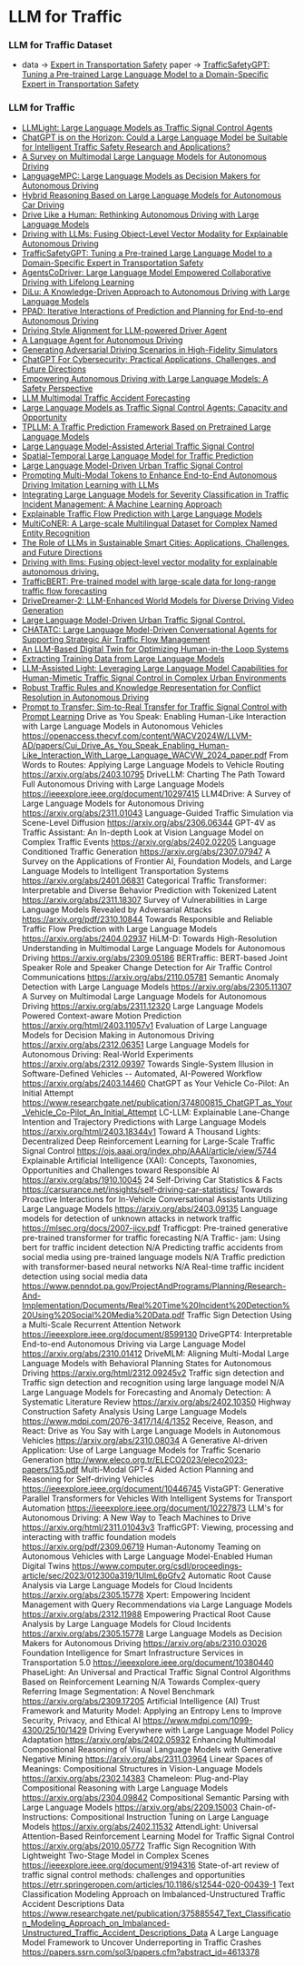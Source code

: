 # LLM for Traffic

### LLM for Traffic Dataset

* data -> [Expert in Transportation Safety](https://docs.google.com/spreadsheets/d/1PTztJw3pq1Eau0ZM2uL7N_yilv6H36QC/edit#gid=1950504010)
 paper -> [TrafficSafetyGPT: Tuning a Pre-trained Large Language Model to a Domain-Specific Expert in Transportation Safety](https://arxiv.org/pdf/2307.15311)
  
### LLM for Traffic

* [LLMLight: Large Language Models as Traffic Signal Control Agents](https://arxiv.org/abs/2312.16044)
* [ChatGPT is on the Horizon: Could a Large Language Model be Suitable for Intelligent Traffic Safety Research and Applications?](https://arxiv.org/abs/2303.05382)
* [A Survey on Multimodal Large Language Models for Autonomous Driving](https://arxiv.org/abs/2311.12320)
* [LanguageMPC: Large Language Models as Decision Makers for Autonomous Driving](https://arxiv.org/abs/2310.03026)
* [Hybrid Reasoning Based on Large Language Models for Autonomous Car Driving](https://arxiv.org/abs/2402.13602)
* [Drive Like a Human: Rethinking Autonomous Driving with Large Language Models](https://arxiv.org/abs/2307.07162)
* [Driving with LLMs: Fusing Object-Level Vector Modality for Explainable Autonomous Driving](https://arxiv.org/abs/2310.01957)
* [TrafficSafetyGPT: Tuning a Pre-trained Large Language Model to a Domain-Specific Expert in Transportation Safety](https://arxiv.org/abs/2307.15311)
* [AgentsCoDriver: Large Language Model Empowered Collaborative Driving with Lifelong Learning](https://arxiv.org/abs/2404.06345)
* [DiLu: A Knowledge-Driven Approach to Autonomous Driving with Large Language Models](https://arxiv.org/abs/2309.16292)
* [PPAD: Iterative Interactions of Prediction and Planning for End-to-end Autonomous Driving](https://arxiv.org/abs/2311.08100)
* [Driving Style Alignment for LLM-powered Driver Agent](https://arxiv.org/abs/2403.11368)
* [A Language Agent for Autonomous Driving](https://arxiv.org/abs/2311.10813)
* [Generating Adversarial Driving Scenarios in High-Fidelity Simulators](https://ieeexplore.ieee.org/document/8793740)
* [ChatGPT For Cybersecurity: Practical Applications, Challenges, and Future Directions](https://www.researchgate.net/publication/373044798_ChatGPT_For_Cybersecurity_Practical_Applications_Challenges_and_Future_Directions)
* [Empowering Autonomous Driving with Large Language Models: A Safety Perspective](https://arxiv.org/abs/2312.00812)
* [LLM Multimodal Traffic Accident Forecasting](https://www.mdpi.com/1424-8220/23/22/9225)
* [Large Language Models as Traffic Signal Control Agents: Capacity and Opportunity](https://arxiv.org/html/2312.16044v1)
* [TPLLM: A Traffic Prediction Framework Based on Pretrained Large Language Models](https://arxiv.org/abs/2403.02221)
* [Large Language Model-Assisted Arterial Traffic Signal Control](https://ieeexplore.ieee.org/document/10488379)
* [Spatial-Temporal Large Language Model for Traffic Prediction](https://arxiv.org/abs/2401.10134)
* [Large Language Model-Driven Urban Traffic Signal Control](https://ieeexplore.ieee.org/document/10432823)
* [Prompting Multi-Modal Tokens to Enhance End-to-End Autonomous Driving Imitation Learning with LLMs](https://arxiv.org/abs/2404.04869)
* [Integrating Large Language Models for Severity Classification in Traffic Incident Management: A Machine Learning Approach](https://arxiv.org/abs/2403.13547)
* [Explainable Traffic Flow Prediction with Large Language Models](https://arxiv.org/html/2404.02937v3)
* [MultiCoNER: A Large-scale Multilingual Dataset for Complex Named Entity Recognition](https://arxiv.org/abs/2208.14536)
* [The Role of LLMs in Sustainable Smart Cities: Applications, Challenges, and Future Directions](https://arxiv.org/abs/2402.14596)
* [Driving with llms: Fusing  object-level vector modality for explainable autonomous driving.](https://arxiv.org/abs/2310.01957)
* [TrafficBERT: Pre-trained model with large-scale data for long-range traffic flow forecasting](https://www.sciencedirect.com/science/article/abs/pii/S0957417421011179)
* [DriveDreamer-2: LLM-Enhanced World Models for Diverse Driving Video Generation](https://arxiv.org/abs/2403.06845)
* [Large Language Model-Driven Urban Traffic Signal Control.](https://arxiv.org/abs/2312.16044)
* [CHATATC: Large Language Model-Driven Conversational Agents for Supporting Strategic Air Traffic Flow Management](https://arxiv.org/abs/2402.14850)
* [An LLM-Based Digital Twin for Optimizing Human-in-the Loop Systems](https://arxiv.org/abs/2403.16809)
* [Extracting Training Data from Large Language Models](https://arxiv.org/abs/2012.07805)
* [LLM-Assisted Light: Leveraging Large Language Model Capabilities for Human-Mimetic Traffic Signal Control in Complex Urban Environments](https://arxiv.org/abs/2403.08337)
* [Robust Traffic Rules and Knowledge Representation for Conflict Resolution in Autonomous Driving](https://ceur-ws.org/Vol-3229/paper59.pdf)
* [Prompt to Transfer: Sim-to-Real Transfer for Traffic Signal Control with Prompt Learning](https://arxiv.org/abs/2308.14284)
Drive as You Speak: Enabling Human-Like Interaction with Large Language Models in Autonomous Vehicles	https://openaccess.thecvf.com/content/WACV2024W/LLVM-AD/papers/Cui_Drive_As_You_Speak_Enabling_Human-Like_Interaction_With_Large_Language_WACVW_2024_paper.pdf
From Words to Routes: Applying Large Language Models to Vehicle Routing	https://arxiv.org/abs/2403.10795
DriveLLM: Charting The Path Toward Full Autonomous Driving with Large Language Models	https://ieeexplore.ieee.org/document/10297415
LLM4Drive: A Survey of Large Language Models for Autonomous Driving	https://arxiv.org/abs/2311.01043
Language-Guided Traffic Simulation via Scene-Level Diffusion	https://arxiv.org/abs/2306.06344
GPT-4V as Traffic Assistant: An In-depth Look at Vision Language Model on Complex Traffic Events	https://arxiv.org/abs/2402.02205
Language Conditioned Traffic Generation	https://arxiv.org/abs/2307.07947
A Survey on the Applications of Frontier AI, Foundation Models, and Large Language Models to Intelligent Transportation Systems	https://arxiv.org/abs/2401.06831
Categorical Traffic Transformer: Interpretable and Diverse Behavior Prediction with Tokenized Latent	https://arxiv.org/abs/2311.18307
Survey of Vulnerabilities in Large Language Models Revealed by Adversarial Attacks 	https://arxiv.org/pdf/2310.10844
Towards Responsible and Reliable Traffic Flow Prediction with Large Language Models	https://arxiv.org/abs/2404.02937
HiLM-D: Towards High-Resolution Understanding in Multimodal Large Language Models for Autonomous Driving	https://arxiv.org/abs/2309.05186
BERTraffic: BERT-based Joint Speaker Role and Speaker Change Detection for Air Traffic Control Communications	https://arxiv.org/abs/2110.05781
Semantic Anomaly Detection with Large Language Models	https://arxiv.org/abs/2305.11307
A Survey on Multimodal Large Language Models for Autonomous Driving 	https://arxiv.org/abs/2311.12320
Large Language Models Powered Context-aware Motion Prediction	https://arxiv.org/html/2403.11057v1
Evaluation of Large Language Models for Decision Making in Autonomous Driving	https://arxiv.org/abs/2312.06351
Large Language Models for Autonomous Driving: Real-World Experiments	https://arxiv.org/abs/2312.09397
Towards Single-System Illusion in Software-Defined Vehicles -- Automated, AI-Powered Workflow	https://arxiv.org/abs/2403.14460
ChatGPT as Your Vehicle Co-Pilot: An Initial Attempt	https://www.researchgate.net/publication/374800815_ChatGPT_as_Your_Vehicle_Co-Pilot_An_Initial_Attempt
LC-LLM: Explainable Lane-Change Intention and Trajectory Predictions with Large Language Models	https://arxiv.org/html/2403.18344v1
Toward A Thousand Lights: Decentralized Deep Reinforcement Learning for Large-Scale Traffic Signal Control	https://ojs.aaai.org/index.php/AAAI/article/view/5744
Explainable Artificial Intelligence (XAI): Concepts, Taxonomies, Opportunities and Challenges toward Responsible AI	https://arxiv.org/abs/1910.10045
24 Self-Driving Car Statistics & Facts	https://carsurance.net/insights/self-driving-car-statistics/
Towards Proactive Interactions for In-Vehicle Conversational Assistants Utilizing Large Language Models	https://arxiv.org/abs/2403.09135
Language models for detection of unknown attacks in network traffic	https://mlsec.org/docs/2007-jicv.pdf
Trafficgpt: Pre-trained generative pre-trained transformer for traffic forecasting	N/A
Traffic- jam: Using bert for traffic incident detection	N/A
Predicting traffic accidents from social media using pre-trained language models	N/A
Traffic prediction with transformer-based neural networks	N/A
Real-time traffic incident detection using social media data	https://www.penndot.pa.gov/ProjectAndPrograms/Planning/Research-And-Implementation/Documents/Real%20Time%20Incident%20Detection%20Using%20Social%20Media%20Data.pdf
Traffic Sign Detection Using a Multi-Scale Recurrent Attention Network	https://ieeexplore.ieee.org/document/8599130
DriveGPT4: Interpretable End-to-end Autonomous Driving via Large Language Model	https://arxiv.org/abs/2310.01412
DriveMLM: Aligning Multi-Modal Large Language Models with Behavioral Planning States for Autonomous Driving	https://arxiv.org/html/2312.09245v2
Traffic sign detection and Traffic sign detection and recognition using large language model	N/A
Large Language Models for Forecasting and Anomaly Detection: A Systematic Literature Review	https://arxiv.org/abs/2402.10350
Highway Construction Safety Analysis Using Large Language Models 	https://www.mdpi.com/2076-3417/14/4/1352
Receive, Reason, and React: Drive as You Say with Large Language Models in Autonomous Vehicles	https://arxiv.org/abs/2310.08034
A Generative AI-driven Application: Use of Large Language Models for Traffic Scenario Generation 	http://www.eleco.org.tr/ELECO2023/eleco2023-papers/135.pdf
Multi-Modal GPT-4 Aided Action Planning and Reasoning for Self-driving Vehicles	https://ieeexplore.ieee.org/document/10446745
VistaGPT: Generative Parallel Transformers for Vehicles With Intelligent Systems for Transport Automation	https://ieeexplore.ieee.org/document/10227873
LLM's for Autonomous Driving: A New Way to Teach Machines to Drive	https://arxiv.org/html/2311.01043v3
TrafficGPT: Viewing, processing and interacting with traffic foundation models	https://arxiv.org/pdf/2309.06719
Human-Autonomy Teaming on Autonomous Vehicles with Large Language Model-Enabled Human Digital Twins	https://www.computer.org/csdl/proceedings-article/sec/2023/012300a319/1UlmL6pGfv2
Automatic Root Cause Analysis via Large Language Models for Cloud Incidents 	https://arxiv.org/abs/2305.15778
Xpert: Empowering Incident Management with Query Recommendations via Large Language Models	https://arxiv.org/abs/2312.11988
Empowering Practical Root Cause Analysis by Large Language Models for Cloud Incidents 	https://arxiv.org/abs/2305.15778
Large Language Models as Decision Makers for Autonomous Driving	https://arxiv.org/abs/2310.03026
Foundation Intelligence for Smart Infrastructure Services in Transportation 5.0	https://ieeexplore.ieee.org/document/10380440
PhaseLight: An Universal and Practical Traffic Signal Control Algorithms Based on Reinforcement Learning	N/A
Towards Complex-query Referring Image Segmentation: A Novel Benchmark	https://arxiv.org/abs/2309.17205
Artificial Intelligence (AI) Trust Framework and Maturity Model: Applying an Entropy Lens to Improve Security, Privacy, and Ethical AI	https://www.mdpi.com/1099-4300/25/10/1429
Driving Everywhere with Large Language Model Policy Adaptation	https://arxiv.org/abs/2402.05932
Enhancing Multimodal Compositional Reasoning of Visual Language Models with Generative Negative Mining	https://arxiv.org/abs/2311.03964
Linear Spaces of Meanings: Compositional Structures in Vision-Language Models	https://arxiv.org/abs/2302.14383
Chameleon: Plug-and-Play Compositional Reasoning with Large Language Models 	https://arxiv.org/abs/2304.09842
Compositional Semantic Parsing with Large Language Models	https://arxiv.org/abs/2209.15003
Chain-of-Instructions: Compositional Instruction Tuning on Large Language Models	https://arxiv.org/abs/2402.11532
AttendLight: Universal Attention-Based Reinforcement Learning Model for Traffic Signal Control	https://arxiv.org/abs/2010.05772
Traffic Sign Recognition With Lightweight Two-Stage Model in Complex Scenes	https://ieeexplore.ieee.org/document/9194316
State-of-art review of traffic signal control methods: challenges and opportunities	https://etrr.springeropen.com/articles/10.1186/s12544-020-00439-1
Text Classification Modeling Approach on Imbalanced-Unstructured Traffic Accident Descriptions Data	https://www.researchgate.net/publication/375885547_Text_Classification_Modeling_Approach_on_Imbalanced-Unstructured_Traffic_Accident_Descriptions_Data
A Large Language Model Framework to Uncover Underreporting in Traffic Crashes	https://papers.ssrn.com/sol3/papers.cfm?abstract_id=4613378
